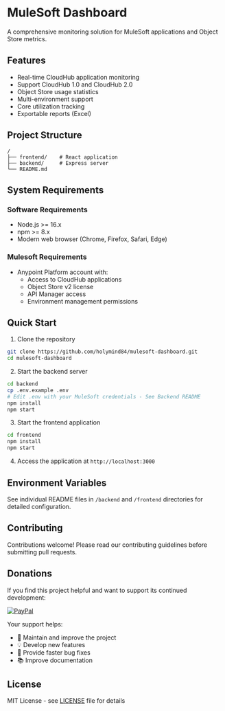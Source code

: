 # MuleSoft Dashboard

A comprehensive monitoring solution for MuleSoft applications and Object Store metrics.

## Features

- Real-time CloudHub application monitoring
- Support CloudHub 1.0 and CloudHub 2.0
- Object Store usage statistics
- Multi-environment support
- Core utilization tracking
- Exportable reports (Excel)

## Project Structure

```
/
├── frontend/    # React application
├── backend/     # Express server
└── README.md
```

## System Requirements

### Software Requirements
- Node.js >= 16.x
- npm >= 8.x
- Modern web browser (Chrome, Firefox, Safari, Edge)

### Mulesoft Requirements
- Anypoint Platform account with:
  - Access to CloudHub applications
  - Object Store v2 license
  - API Manager access
  - Environment management permissions

## Quick Start

1. Clone the repository
```bash
git clone https://github.com/holymind84/mulesoft-dashboard.git
cd mulesoft-dashboard
```

2. Start the backend server
```bash
cd backend
cp .env.example .env
# Edit .env with your MuleSoft credentials - See Backend README
npm install
npm start
```

3. Start the frontend application
```bash
cd frontend
npm install
npm start
```

4. Access the application at `http://localhost:3000`

## Environment Variables

See individual README files in `/backend` and `/frontend` directories for detailed configuration.

## Contributing

Contributions welcome! Please read our contributing guidelines before submitting pull requests.

## Donations

If you find this project helpful and want to support its continued development:

[![PayPal](https://img.shields.io/badge/PayPal-00457C?style=for-the-badge&logo=paypal&logoColor=white)](https://paypal.me/SBernardini84)

Your support helps:
- 🚀 Maintain and improve the project
- 💡 Develop new features
- 🐛 Provide faster bug fixes
- 📚 Improve documentation

## License

MIT License - see [LICENSE](LICENSE) file for details
